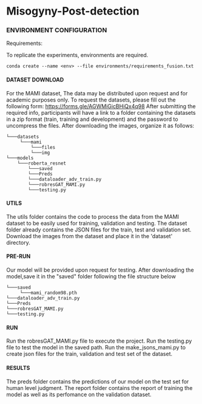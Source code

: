 # Misogyny-Post-detection

### ENVIRONMENT CONFIGURATION 

Requirements:

To replicate the experiments,  environments are required.

```conda create --name <env> --file environments/requirements_fusion.txt```

#### DATASET DOWNLOAD
For the MAMI dataset, The data may be distributed upon request and for academic purposes only. To request the datasets, please fill out the following form: https://forms.gle/AGWMiGicBHiQx4q98
After submitting the required info, participants will have a link to a folder containing the datasets in a zip format (train, training and development) and the password to uncompress the files.
After downloading the images, organize it as follows:

```
└───datasets
     └───mami
         └───files
         └───img
└───models
    └───roberta_resnet
        └───saved
        └───Preds
        └───dataloader_adv_train.py
        └───robresGAT_MAMI.py
        └───testing.py
```

#### UTILS

The utils folder contains the code to process the data from the MAMI dataset to be easily used for training, validation and testing.
The dataset folder already contains the JSON files for the train, test and validation set.
Download the images from the dataset and place it in the 'dataset' directory.


#### PRE-RUN

Our model will be provided upon request for testing.
After downloading the model,save it in the "saved" folder following the file structure below
```
└───saved
     └───mami_random98.pth
└───dataloader_adv_train.py
└───Preds
└───robresGAT_MAMI.py
└───testing.py
```

#### RUN

Run the robresGAT_MAMI.py file to execute the project.
Run the testing.py file to test the model in the saved path.
Run the make_jsons_mami.py to create json files for the train, validation and test set of the dataset.

#### RESULTS

The preds folder contains the predictions of our model on the test set for human level judgment.
The report folder contains the report of training the model as well as its perfomance on the validation dataset.
